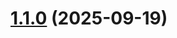 # [1.1.0](https://github.com/nikhilkuria/MrRelease/compare/mrrelease@1.3.0-exp.0...mrrelease@1.1.0) (2025-09-19)



